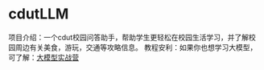 # cdutLLM
项目介绍：一个cdut校园问答助手，帮助学生更轻松在校园生活学习，并了解校园周边有关美食，游玩，交通等攻略信息。
教程安利：如果你也想学习大模型，可了解：[大模型实战营](https://github.com/InternLM/Tutorial)
